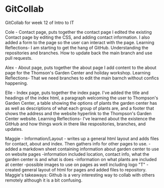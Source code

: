 # GitCollab
GitCollab for week 12 of Intro to IT

Cole - Contact page, puts together the contact page
    I edited the existing Contact page by editing the CSS, and adding contact information. I also added a form to the page so the user can interact with the page.
    Learning Reflections- I am starting to get the hang of GitHub. Understanding the repositories and branches. How to update back the main branch and use pull requests.

Alex - About page, puts together the about page
    I add content to the about page for the Thomson's Garden Center and holiday workshop.
    Learning Reflections- That we need branches to edit the main barnch without confics happening.

Elle - Index page, puts together the index page. I've added the title and headings of the index html, a paragraph welcoming the user to Thompson's Garden Center, a table showing the options of plants the garden center has as well as descriptions of what each group of plants are, and a footer that shows the address and the website hyperlink to the Thompson's Garden Center website.
    Learning Reflections- I've learned about the existence the GitHub and how things work in there like respositories, branches, and updates.

Maggie - Information/Layout - writes up a general html layout and adds files for contact, about and index. Then gathers info for other pages to use. 
    -added a markdown sheet containing information about garden center to use on website pages
        -information included location, contact info, what the garden center is and what is does
        -information on what plants are included at center
        -possible images to use on pages as well including logo "T"
    -created general layout of html for pages and added files to repository. 
            Maggie's takeaways:
                Github is a very interesting way to collab with others remotely although it is a bit confusing. 
